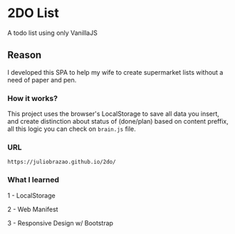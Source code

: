 # 2DO List
A todo list using only VanillaJS

## Reason
I developed this SPA to help my wife to create supermarket lists without a need of paper and pen.

### How it works?
This project uses the browser's LocalStorage to save all data you insert, and create distinction about status of (done/plan) based on content preffix, all this logic you can check on ```brain.js```
file.

### URL
```https://juliobrazao.github.io/2do/```

### What I learned
1 - LocalStorage

2 - Web Manifest

3 - Responsive Design w/ Bootstrap
